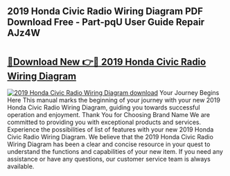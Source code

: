 ## 2019 Honda Civic Radio Wiring Diagram PDF Download Free - Part-pqU User Guide Repair AJz4W

# <h2><a href="http://dfmf6b.blite.top/?on=2019+Honda+Civic+Radio+Wiring+Diagram">🔗Download New 👉🔴 2019 Honda Civic Radio Wiring Diagram</a></h2>

[![2019 Honda Civic Radio Wiring Diagram download](https://i.imgur.com/lujVjoI.png)](http://dfmf6b.blite.top/?on=2019+Honda+Civic+Radio+Wiring+Diagram)
Your Journey Begins Here This manual marks the beginning of your journey with your new 2019 Honda Civic Radio Wiring Diagram, guiding you towards successful operation and enjoyment. Thank You for Choosing Brand Name We are committed to providing you with exceptional products and services. Experience the possibilities of list of features with your new 2019 Honda Civic Radio Wiring Diagram. We believe that the 2019 Honda Civic Radio Wiring Diagram has been a clear and concise resource in your quest to understand the functions and capabilities of your new item. If you need any assistance or have any questions, our customer service team is always available.
